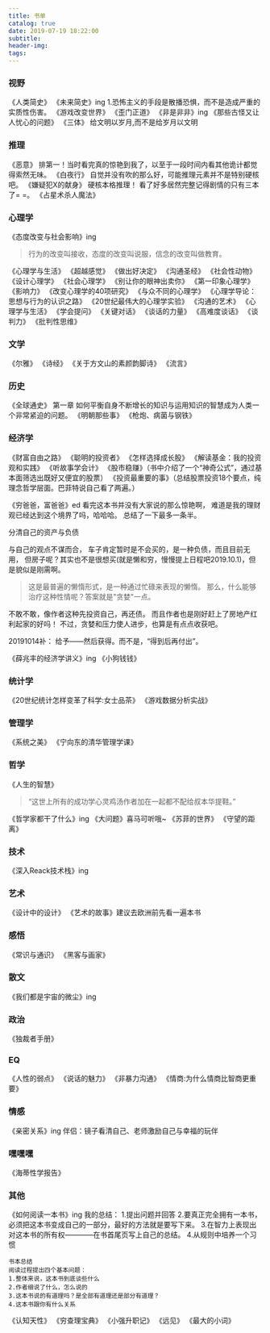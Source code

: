 ```yaml
---
title: 书单
catalog: true
date: 2019-07-19 18:22:00
subtitle:
header-img:
tags:
---
```


### 视野
《人类简史》
《未来简史》ing
    1.恐怖主义的手段是散播恐惧，而不是造成严重的实质性伤害。
《游戏改变世界》
《歪门正道》
《非是非非》ing
《那些古怪又让人忧心的问题》
《三体》
给文明以岁月,而不是给岁月以文明

### 推理
《恶意》
排第一！当时看完真的惊艳到我了，以至于一段时间内看其他诡计都觉得索然无味。
《白夜行》
自觉并没有吹的那么好，可能推理元素并不是特别硬核吧。
《嫌疑犯X的献身》
硬核本格推理！
看了好多居然完整记得剧情的只有三本了= =。
《占星术杀人魔法》

### 心理学
《态度改变与社会影响》ing
>行为的改变叫接收，态度的改变叫说服，信念的改变叫做教育。

《心理学与生活》
《超越感觉》
《做出好决定》
《沟通圣经》
《社会性动物》
《设计心理学》
《社会心理学》
《别让你的眼神出卖你》
《第一印象心理学》
《影响力》
《改变心理学的40项研究》
《与众不同的心理学》
《心理学导论：思想与行为的认识之路》
《20世纪最伟大的心理学实验》
《沟通的艺术》
《心理学与生活》
《学会提问》
《关键对话》
《谈话的力量》
《高难度谈话》
《谈判力》
《批判性思维》

### 文学
《尔雅》
《诗经》
《关于方文山的素颜韵脚诗》
《流言》

### 历史
《全球通史》
第一章
如何平衡自身不断增长的知识与运用知识的智慧成为人类一个非常紧迫的问题。
《明朝那些事》
《枪炮、病菌与钢铁》

### 经济学
《财富自由之路》
《聪明的投资者》
《怎样选择成长股》
《解读基金：我的投资观和实践》
《听故事学会计》
《股市稳赚》（书中介绍了一个“神奇公式”，通过基本面筛选出既好又便宜的股票）
《投资最重要的事》（总结股票投资18个要点，纯理念哲学层面。巴菲特说自己看了两遍。）

《穷爸爸，富爸爸》ed
看完这本书并没有大家说的那么惊艳啊，
难道是我的理财观已经达到这个境界了吗，哈哈哈。
总结了一下最多一条半。

分清自己的资产与负债

与自己的观点不谋而合，
车子肯定暂时是不会买的，是一种负债，而且目前无用，
但房子呢？其实也不是很想买(就是懒和穷，慢慢提上日程吧2019.10.1)，但是貌似是刚需啊。

>这是最普遍的懒惰形式，是一种通过忙碌来表现的懒惰。
>那么，什么能够治疗这种性情呢？答案就是"贪婪"一点。

不敢不敢，像作者这种先投资自己，再还债。
而且作者也是刚好赶上了房地产红利起家的好吗！
不过，贪婪和压力使人进步，也算是有点点收获吧。

20191014补：
给予——然后获得。而不是，“得到后再付出”。

《薛兆丰的经济学讲义》ing
《小狗钱钱》
<span style="display:none">
    《股市真规则》
    《巴菲特的护城河》（分成四种类型进行系统性阐述。最好和上一本结合起来读。）
</span>

### 统计学
《20世纪统计怎样变革了科学:女士品茶》
《游戏数据分析实战》

### 管理学
《系统之美》
《宁向东的清华管理学课》

### 哲学
《人生的智慧》
>“这世上所有的成功学心灵鸡汤作者加在一起都不配给叔本华提鞋。”

《哲学家都干了什么》ing
《大问题》喜马可听哦~
《苏菲的世界》
《守望的距离》

### 技术
《深入Reack技术栈》ing

### 艺术
《设计中的设计》
《艺术的故事》建议去欧洲前先看一遍本书

### 感悟
《常识与通识》
《黑客与画家》

### 散文
《我们都是宇宙的微尘》ing

### 政治
《独裁者手册》

### EQ
《人性的弱点》
《说话的魅力》
《非暴力沟通》
《情商:为什么情商比智商更重要》

### 情感
《亲密关系》ing
伴侣：镜子看清自己、老师激励自己与幸福的玩伴
<span style="display:none">
    '我们在寻觅的，是一个能够让我们觉得自己很特别，同时又能弥补我们不足之处的女孩'，女孩是否也一样呢？

</span>


### 嘿嘿嘿
《海蒂性学报告》

### 其他
《如何阅读一本书》ing
    我的总结：
    1.提出问题并回答
    2.要真正完全拥有一本书，必须把这本书变成自己的一部分，最好的方法就是要写下来。
    3.在智力上表现出对这本书的所有权————在书首尾页写上自己的总结。
    4.从规则中培养一个习惯

    书本总结
    阅读过程提出四个基本问题：
    1.整体来说，这本书到底谈些什么
    2.作者细说了什么，怎么说的
    3.这本书说的有道理吗？是全部有道理还是部分有道理？
    4.这本书跟你有什么关系

《认知天性》
《穷查理宝典》
《小强升职记》
《远见》
《最大的小词》
